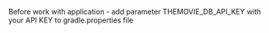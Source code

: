 Before work with application - add parameter THEMOVIE_DB_API_KEY with your API KEY to gradle.properties file